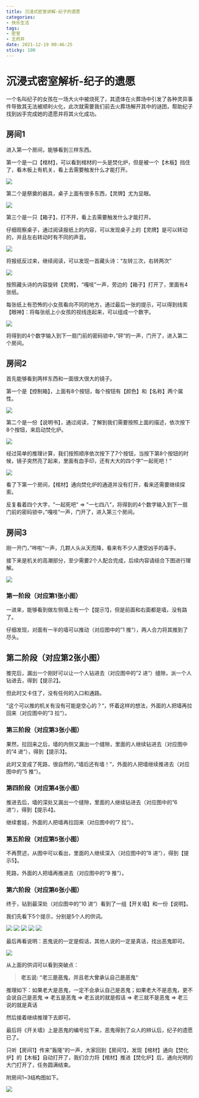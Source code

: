 ```yaml
---
title: 沉浸式密室讲解-纪子的遗愿
categories:
- 快乐生活
tags:
- 密室
- 王府井
date: 2021-12-19 00:46:25
sticky: 100
---
```


# 沉浸式密室解析-纪子的遗愿
一个名叫纪子的女孩在一场大火中被烧死了，其遗体在火葬场中引发了各种灵异事件导致其无法被顺利火化，此次就需要我们前去火葬场解开其中的谜团，帮助纪子找到凶手完成她的遗愿并将其火化成功。

## 房间1
进入第一个房间，能够看到三样东西。

第一个是一口【棺材】，可以看到棺材的一头是焚化炉，但是被一个【木板】挡住了，看木板上有机关，看上去需要触发什么才能打开。

![](https://nginx.mostintelligentape.com/blogimg/202112/jizideyiyuan/room_1_5.jpg)

第二个是祭奠的器具，桌子上面有很多东西，【灵牌】尤为显眼。

![](https://nginx.mostintelligentape.com/blogimg/202112/jizideyiyuan/room_1_1.jpg)

第三个是一只【箱子】，打不开，看上去需要触发什么才能打开。

仔细观察桌子，通过阅读报纸上的内容，可以发现桌子上的【灵牌】是可以转动的，并且左右转动时有不同的声音。

![](https://nginx.mostintelligentape.com/blogimg/202112/jizideyiyuan/room_1_2.jpg)

将报纸反过来，继续阅读，可以发现一首藏头诗：“左转三次，右转两次”

![](https://nginx.mostintelligentape.com/blogimg/202112/jizideyiyuan/room_1_6.jpg)

按照藏头诗的内容旋转【灵牌】，“嘎吱”一声，旁边的【箱子】打开了，里面有4张纸。

每张纸上有恐怖的小女孩看向不同的地方，通过最后一张的提示，可以得到线索【眼神】：将每张纸上小女孩的视线连起来，可以组成一个数字。

![](https://nginx.mostintelligentape.com/blogimg/202112/jizideyiyuan/room_1_3.jpg)

将得到的4个数字输入到下一扇门前的密码锁中，”砰“的一声，门开了，进入第二个房间。

## 房间2
首先能够看到两样东西和一面很大很大的镜子。

第一个是【控制箱】，上面有8个按钮，每个按钮有【颜色】和【名称】两个属性。

![](https://nginx.mostintelligentape.com/blogimg/202112/jizideyiyuan/room_2_1.jpg)

第二个是一份【说明书】，通过阅读，了解到我们需要按照上面的描述，依次按下8个按钮，来启动焚化炉。

![](https://nginx.mostintelligentape.com/blogimg/202112/jizideyiyuan/room_2_2.jpg)

经过简单的推理计算，我们按照顺序依次按下了7个按钮，当按下第8个按钮的时候，镜子突然亮了起来，里面有血手印，还有大大的四个字”一起死吧！“

![](https://nginx.mostintelligentape.com/blogimg/202112/jizideyiyuan/room_2_3.jpg)

看了下第一个房间，【棺材】通向焚化炉的通道并没有打开，看来还需要继续探索。

反复看着四个大字，"一起死吧" => "一七四八"，将得到的4个数字输入到下一扇门前的密码锁中，”嘎吱“一声，门开了，进入第三个房间。

## 房间3
刚一开门，”哗啦“一声，几颗人头从天而降，看来有不少人遭受凶手的毒手。

接下来是机关的高潮部分，至少需要2个人配合完成，后续内容请结合下图进行理解。

![](https://nginx.mostintelligentape.com/blogimg/202112/jizideyiyuan/room_3_8.jpg)

### 第一阶段（对应第1张小图）
一进来，能够看到做左侧墙上有一个【提示1】，但是前面和右面都是墙，没有路了。

仔细发现，对面有一半的墙可以推动（对应图中的”1 推“），两人合力将其推到了尽头。

## 第二阶段（对应第2张小图）

推完后，漏出一个刚好可以让一个人钻进去（对应图中的”2 进“）缝隙，派一个人钻进去，得到【提示2】。

但此时又卡住了，没有任何的入口和通路。

”这个可以推的机关有没有可能是空心的？“，怀着这样的想法，外面的人把墙再拉回来（对应图中的”3 拉“）。

### 第三阶段（对应第3张小图）

果然，拉回来之后，墙的内侧又漏出一个缝隙，里面的人继续钻进去（对应图中的”4 进“），得到【提示3】。

此时又变成了死路，很自然的，”墙后还有墙！”，外面的人把墙继续推进去（对应图中的”5 推“）。

### 第四阶段（对应第4张小图）

推进去后，墙的深处又漏出一个缝隙，里面的人继续钻进去（对应图中的”6 进“），得到【提示4】。

继续套娃，外面的人把墙再拉回来（对应图中的”7 拉“）。

### 第五阶段（对应第5张小图）

不再赘述，从图中可以看出，里面的人继续深入（对应图中的”8 进“），得到【提示5】。

死路，外面的人把墙再推进去（对应图中的”9 推“）。

### 第六阶段（对应第6张小图）

终于，钻到最深处（对应图中的”10 进“）看到了一组【开关墙】和一份【说明】。

我们先看下5个提示，分别是5个人的供词。

![](https://nginx.mostintelligentape.com/blogimg/202112/jizideyiyuan/room_3_1.jpg)
![](https://nginx.mostintelligentape.com/blogimg/202112/jizideyiyuan/room_3_2.jpg)
![](https://nginx.mostintelligentape.com/blogimg/202112/jizideyiyuan/room_3_3.jpg)
![](https://nginx.mostintelligentape.com/blogimg/202112/jizideyiyuan/room_3_4.jpg)
![](https://nginx.mostintelligentape.com/blogimg/202112/jizideyiyuan/room_3_5.jpg)

最后再看说明：恶鬼说的一定是假话，其他人说的一定是真话，找出恶鬼即可。

![](https://nginx.mostintelligentape.com/blogimg/202112/jizideyiyuan/room_3_6.jpg)

从上面的供词可以看到突破点：

> **老五说: ”老三是恶鬼，并且老大曾承认自己是恶鬼"**

推理如下：如果老大是恶鬼，一定不会承认自己是恶鬼；如果老大不是恶鬼，更不会说自己是恶鬼 => 老五是恶鬼 => 老五说的就是假话 => 老三就不是恶鬼 => 老三说的就是真话 

然后接着继续推理下去即可。

最后将《开关墙》上是恶鬼的编号拉下来，恶鬼得到了众人的辨认后，纪子的遗愿已了。

只听【房间1】传来”轰隆“的一声，大家回到【房间1】，发现【棺材】通向【焚化炉】的【木板】自动打开了，我们合力将【棺材】推进【焚化炉】后，通向光明的大门打开了，任务圆满结束。

附房间1~3结构图如下。

![](https://nginx.mostintelligentape.com/blogimg/202112/jizideyiyuan/room_3_9.jpg)